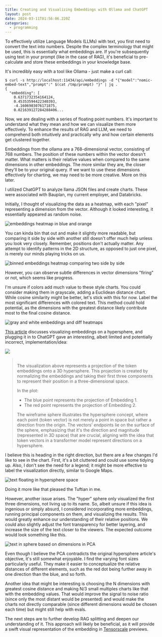 ```yaml
---
title: Creating and Visualizing Embeddings with Ollama and ChatGPT
layout: post
date: 2024-03-11T01:56:06.220Z
categories:
  - programming
---
```

To effectively utilize Language Models (LLMs) with text, you first need to convert the text into numbers. Despite the complex terminology that might be used, this is essentially what embeddings are. If you're subsequently using text in your prompt (like in the case of RAG), it's beneficial to pre-calculate and store these embeddings in your knowledge base.

It's incredibly easy with a tool like Ollama - just make a curl call:

```
$ curl -s http://localhost:11434/api/embeddings -d "{"model":"nomic-embed-text","prompt":" $(cat /tmp/prompt) "}" | jq . 
{
  "embedding": [
    0.6371732354164124,
    0.45353594422340393,
    -4.1606903076171875,
    0.021639127284288406...
```

Now, we are dealing with a series of floating point numbers. It's important to understand what they mean and how we can visualize them more effectively. To enhance the results of RAG and LLM, we need to comprehend both intuitively and practically why and how certain elements get clustered together.

Embeddings from the ollama are a 768-dimensional vector, consisting of 768 numbers. The position of these numbers within the vector doesn't matter. What matters is their relative values when compared to the same dimensions in other embeddings. The more similar they are, the closer they'll be to your original query. If we want to use these dimensions effectively for charting, we may need to be more creative. More on this later.

I utilized ChatGPT to analyze llama JSON files and create charts. These were associated with Bauplan, my current employer, and Databricks.

Initially, I thought of visualizing the data as a heatmap, with each "pixel" representing a dimension from the vector. Although it looked interesting, it essentially appeared as random noise.

![embeddings heatmap in blue and orange](/images/embeddings_heatmap.png)

You can kinda bin that out and make it slightly more readable, but comparing it side by side with another still doesn't offer much help unless you look very closely. Remember, positions don't actually matter. Any attempt to identify patterns in the 2D structure, as opposed to just one pixel, is merely our minds playing tricks on us.

![binned embeddings heatmap comparing two side by side](/images/embeddings_heatmaps_compare_bins.png)

However, you can observe subtle differences in vector dimensions "firing" or not, which seems like progress.

I'm unsure if colors add much value to these style charts. You could consider making them in grayscale, adding a Euclidean distance chart. While cosine similarity might be better, let's stick with this for now. Label the most significant differences with colored text. This method could hold potential, as the dimensions with the greatest distance likely contribute most to the final cosine distance.

![gray and white embeddings and diff heatmaps](/images/blackandwhite_embedding_heatmap.png)

[This article](https://www.alignmentforum.org/posts/pHPmMGEMYefk9jLeh/llm-basics-embedding-spaces-transformer-token-vectors-are) discusses visualizing embeddings on a hypersphere, and plugging it in to ChatGPT gave an interesting, albeit limited and potentially incorrect, implementation/idea:

![](/images/hypersphere_1.png)



> \
> The visualization above represents a projection of the token embeddings onto a 3D hypersphere. This projection is created by normalizing the embeddings and taking their first three components to represent their position in a three-dimensional space.
>
> In the plot:
>
> * The blue point represents the projection of Embedding 1.
> * The red point represents the projection of Embedding 2.
>
> The wireframe sphere illustrates the hypersphere concept, where each point (token vector) is not merely a point in space but rather a direction from the origin. The vectors' endpoints lie on the surface of the sphere, emphasizing that it's the direction and magnitude (represented in 3D space) that are crucial, aligning with the idea that token vectors in a transformer model represent directions on a hypersphere.

I believe this is heading in the right direction, but there are a few changes I'd like to see in the chart. First, it's a bit cluttered and could use some tidying up. Also, I don't see the need for a legend; it might be more effective to label the visualization directly, similar to Google Maps.

![text floating in hypersphere space](/images/hypersphere_with_text.png)

Doing it more like that pleased the Tuftian in me.

However, another issue arises. The "hyper" sphere only visualized the first three dimensions, not living up to its name. So, albeit unsure if this idea is ingenious or simply absurd, I considered incorporating more embeddings, running principal components on them, and visualizing the results. This would greatly enhance our understanding of their relative positions. We could also slightly adjust the font transparency for better layering, and increase the size of the text closer to the viewers. The expected outcome would look something like this.

![text in sphere based on dimensions in PCA](/images/embeddings_with_pca.png)

Even though I believe the PCA contradicts the original hypersphere article's objective, it's still somewhat enjoyable. I find the varying font sizes particularly useful. They make it easier to conceptualize the relative distances of different elements, such as the red dot being further away in one direction than the blue, and so forth.

Another idea that might be interesting is choosing the N dimensions with greatest cosine distance and making N/3 small multiples charts like that with the embedding values. That would improve the signal to noise ratio (since only the most distant would be presented) and would make the charts not directly comparable (since different dimensions would be chosen each time) but might still help with evals.

The next steps are to further develop RAG splitting and deepen our understanding of it. This approach will likely be beneficial, as it will provide a swift visual representation of the embedding in [Tensorscale](https://github.com/tensorscale/tensorscale) previews.